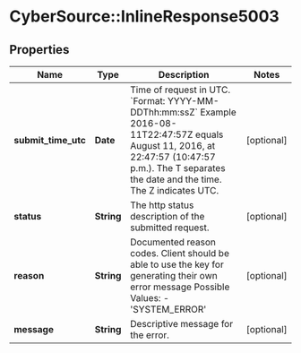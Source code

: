 # CyberSource::InlineResponse5003

## Properties
Name | Type | Description | Notes
------------ | ------------- | ------------- | -------------
**submit_time_utc** | **Date** | Time of request in UTC. &#x60;Format: YYYY-MM-DDThh:mm:ssZ&#x60;  Example 2016-08-11T22:47:57Z equals August 11, 2016, at 22:47:57 (10:47:57 p.m.). The T separates the date and the time. The Z indicates UTC.  | [optional] 
**status** | **String** | The http status description of the submitted request. | [optional] 
**reason** | **String** | Documented reason codes. Client should be able to use the key for generating their own error message Possible Values:   - &#39;SYSTEM_ERROR&#39;  | [optional] 
**message** | **String** | Descriptive message for the error. | [optional] 


